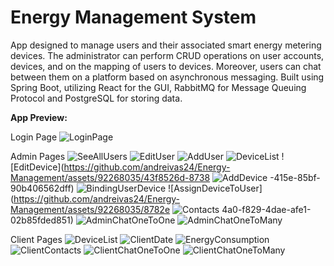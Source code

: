 # Energy Management System
App designed to manage users and their associated smart energy metering devices. The administrator can perform
CRUD operations on user accounts, devices, and on the mapping of users to devices. Moreover, users can chat between
them on a platform based on asynchronous messaging.
Built using Spring Boot, utilizing React for the GUI, RabbitMQ for Message Queuing Protocol and PostgreSQL for
storing data.

**App Preview:**

Login Page
![LoginPage](https://github.com/andreivas24/Energy-Management/assets/92268035/12757be1-23d3-420c-a8a4-29f164a02080)

Admin Pages
![SeeAllUsers](https://github.com/andreivas24/Energy-Management/assets/92268035/0c271171-a5fb-4cf4-ab3c-0be2991c7637)
![EditUser](https://github.com/andreivas24/Energy-Management/assets/92268035/7507a5ac-14bd-424e-8b68-07cc0ee809ff)
![AddUser](https://github.com/andreivas24/Energy-Management/assets/92268035/239ed041-d015-44fc-8dd8-7a6c5f031458)
![DeviceList](https://github.com/andreivas24/Energy-Management/assets/92268035/9b6c85c8-c761-410f-b2ad-366a3a611f53)
![EditDevice](https://github.com/andreivas24/Energy-Management/assets/92268035/43f8526d-8738
![AddDevice](https://github.com/andreivas24/Energy-Management/assets/92268035/1ee8fe90-9bf4-4750-8fab-42db7666a65d)
-415e-85bf-90b406562dff)
![BindingUserDevice](https://github.com/andreivas24/Energy-Management/assets/92268035/7a460bed-7095-49d4-834b-4c250d4525a1)
![AssignDeviceToUser](https://github.com/andreivas24/Energy-Management/assets/92268035/8782e
![Contacts](https://github.com/andreivas24/Energy-Management/assets/92268035/069a00d3-d454-4cb7-aca1-eb2609691f7c)
4a0-f829-4dae-afe1-02b85fded851)
![AdminChatOneToOne](https://github.com/andreivas24/Energy-Management/assets/92268035/e5bf87dc-8a61-4033-932a-9fe28109b4c9)
![AdminChatOneToMany](https://github.com/andreivas24/Energy-Management/assets/92268035/a31ebd10-dc40-43b2-9ee5-1c6bd6fee8a5)

Client Pages
![DeviceList](https://github.com/andreivas24/Energy-Management/assets/92268035/bd3ad1e5-1036-41a8-8c86-25f4fad094d2)
![ClientDate](https://github.com/andreivas24/Energy-Management/assets/92268035/95ce0efb-953b-4c2e-8ed7-1174c6d354d6)
![EnergyConsumption](https://github.com/andreivas24/Energy-Management/assets/92268035/7f50e6b9-c1f4-4882-952b-c637aee66ca5)
![ClientContacts](https://github.com/andreivas24/Energy-Management/assets/92268035/054f6c22-4706-45a4-b700-74d5eec1d9b6)
![ClientChatOneToOne](https://github.com/andreivas24/Energy-Management/assets/92268035/c422de91-6bc8-49ec-9939-503ffc576829)
![ClientChatOneToMany](https://github.com/andreivas24/Energy-Management/assets/92268035/a481ff9e-f3e9-4781-8fb1-788c67f823ba)
